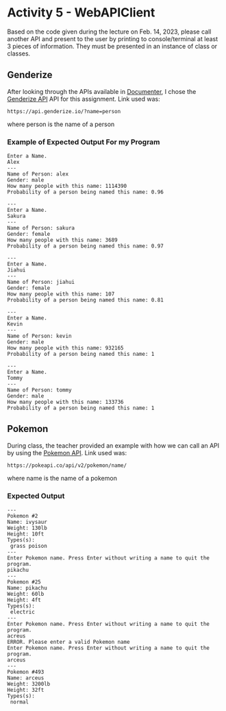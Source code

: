 # Activity 5 - WebAPIClient

Based on the code given during the lecture on Feb. 14, 2023, please call another API and present to the user by printing to console/terminal at least 3 pieces of information. They must be presented in an instance of class or classes.

## Genderize
After looking through the APIs available in [Documenter](https://documenter.getpostman.com/view/8854915/Szf7znEe#8279640c-f026-47a5-9261-ecbdf82d96f0), I chose the [Genderize API](https://genderize.io/) API for this assignment.
Link used was:
```
https://api.genderize.io/?name=person
```
where person is the name of a person
### Example of Expected Output For my Program 
```
Enter a Name.
Alex
---
Name of Person: alex
Gender: male
How many people with this name: 1114390
Probability of a person being named this name: 0.96

---
Enter a Name.
Sakura
---
Name of Person: sakura
Gender: female
How many people with this name: 3689
Probability of a person being named this name: 0.97

---
Enter a Name.
Jiahui
---
Name of Person: jiahui
Gender: female
How many people with this name: 107
Probability of a person being named this name: 0.81

---
Enter a Name.
Kevin
---
Name of Person: kevin
Gender: male
How many people with this name: 932165
Probability of a person being named this name: 1

---
Enter a Name.
Tommy
---
Name of Person: tommy
Gender: male
How many people with this name: 133736
Probability of a person being named this name: 1
```

## Pokemon
During class, the teacher provided an example with how we can call an API by using the [Pokemon API](https://pokeapi.co/). 
Link used was:
```
https://pokeapi.co/api/v2/pokemon/name/
```
where name is the name of a pokemon
### Expected Output
```
---
Pokemon #2
Name: ivysaur
Weight: 130lb
Height: 10ft
Types(s):
 grass poison
---
Enter Pokemon name. Press Enter without writing a name to quit the program.
pikachu
---
Pokemon #25
Name: pikachu
Weight: 60lb
Height: 4ft
Types(s):
 electric
---
Enter Pokemon name. Press Enter without writing a name to quit the program.
acreus
ERROR. Please enter a valid Pokemon name
Enter Pokemon name. Press Enter without writing a name to quit the program.
arceus
---
Pokemon #493
Name: arceus
Weight: 3200lb
Height: 32ft
Types(s):
 normal
```
